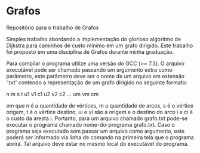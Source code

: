 # Grafos
Repositório para o trabalho de Grafos

Simples trabalho abordando a implementação do glorioso algoritmo de Dijkstra para caminhos de custo mínimo em um grafo dirigido. Este trabalho foi proposto em uma disciplina de Grafos durante minha graduação.

Para compilar o programa utilize uma versão do GCC (>= 7.3). O arquivo executável pode ser chamado passando um argumento extra como parâmetro, este parâmetro deve ser o nome de um arquivo em extensão '.txt' contendo a representação de um grafo dirigido no seguinte formato:

n m s t
u1 v1 c1
u2 v2 c2
...
um vm cm

em que n é a quantidade de vértices, m a quantidade de arcos, s é o vértice origem, t é o vértice destino, ui e vi são a origem e o destino do arco i e ci é o custo da aresta i. Portanto, para um arquivo chamado grafo.txt pode-se executar o programa chamado nome-do-programa grafo.txt. Caso o programa seja executado sem passar um arquivo como argumento, este poderá ser informado via linha de comando na primeira tela que o programa abrirá. Tal arquivo deve estar no mesmo local do executável do programa.
